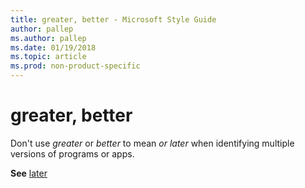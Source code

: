 ```yaml
---
title: greater, better - Microsoft Style Guide
author: pallep
ms.author: pallep
ms.date: 01/19/2018
ms.topic: article
ms.prod: non-product-specific
---
```


# greater, better

Don't use *greater* or *better* to mean *or later* when identifying multiple versions of programs or apps.

**See** [later](~/a-z-word-list-term-collections/l/later.md)
